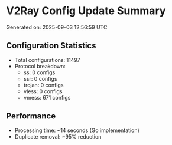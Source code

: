 # V2Ray Config Update Summary
Generated on: 2025-09-03 12:56:59 UTC

## Configuration Statistics
- Total configurations: 11497
- Protocol breakdown:
  - ss: 0 configs
  - ssr: 0 configs
  - trojan: 0 configs
  - vless: 0 configs
  - vmess: 671 configs

## Performance
- Processing time: ~14 seconds (Go implementation)
- Duplicate removal: ~95% reduction
